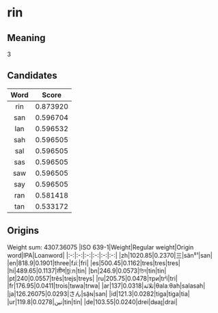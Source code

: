 # rin

## Meaning

3

## Candidates

|Word|Score|
|:-:|:-:|
|rin|0.873920|
|san|0.596704|
|lan|0.596532|
|sah|0.596505|
|sal|0.596505|
|sas|0.596505|
|saw|0.596505|
|say|0.596505|
|ran|0.581418|
|tan|0.533172|

## Origins

Weight sum: 4307.36075
|ISO 639-1|Weight|Regular weight|Origin word|IPA|Loanword|
|:-:|:-:|:-:|:-:|:-:|:-:|
|zh|1020.85|0.2370|三|sän⁵¹|san|
|en|818.9|0.1901|three|fɹiː|fri|
|es|500.45|0.1162|tres|tɾes|tres|
|hi|489.65|0.1137|तीन|t̪iːn|tin|
|bn|246.9|0.0573|তিন|tin|tin|
|pt|240|0.0557|três|tɾejs|treys|
|ru|205.75|0.0478|три|trʲi|tri|
|fr|176.95|0.0411|trois|tʁwa|trwa|
|ar|137|0.0318|ثلاثة|θalaːθah|salasah|
|ja|126.26075|0.0293|さん|sã̠ɴ|san|
|id|121.3|0.0282|tiga|tiga|tia|
|ur|119.8|0.0278|تین|tin|tin|
|de|103.55|0.0240|drei|dʁaɪ̯|drai|
